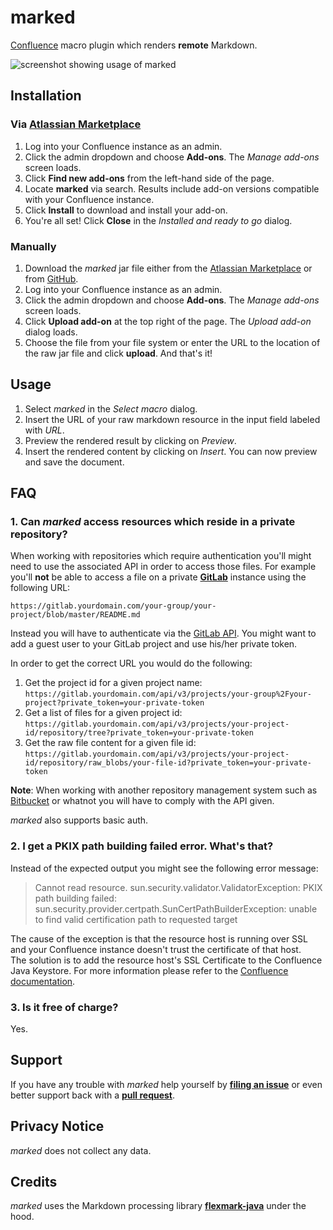 # marked

[Confluence](https://www.atlassian.com/software/confluence) macro plugin which renders __remote__ Markdown.

![screenshot showing usage of marked](https://cloud.githubusercontent.com/assets/527049/8500041/d1110e28-2198-11e5-8da2-157c8ac341c3.png) 

## Installation

### Via [Atlassian Marketplace](https://marketplace.atlassian.com/plugins/com.borisdiakur.marked)

1. Log into your Confluence instance as an admin.
2. Click the admin dropdown and choose __Add-ons__. The _Manage add-ons_ screen loads.
3. Click __Find new add-ons__ from the left-hand side of the page.
4. Locate __marked__ via search. Results include add-on versions compatible with your Confluence instance.
5. Click __Install__ to download and install your add-on.
6. You're all set! Click __Close__ in the _Installed and ready to go_ dialog.

### Manually

1. Download the _marked_ jar file either from the [Atlassian Marketplace](https://marketplace.atlassian.com/plugins/com.borisdiakur.marked)
or from [GitHub](https://github.com/borisdiakur/marked). 
2. Log into your Confluence instance as an admin.
3. Click the admin dropdown and choose __Add-ons__. The _Manage add-ons_ screen loads.
4. Click __Upload add-on__ at the top right of the page. The _Upload add-on_ dialog loads.
5. Choose the file from your file system or enter the URL to the location of the raw jar file and click __upload__. And that's it!

## Usage

1. Select _marked_ in the _Select macro_ dialog.
2. Insert the URL of your raw markdown resource in the input field labeled with _URL_.
3. Preview the rendered result by clicking on _Preview_.
4. Insert the rendered content by clicking on _Insert_. You can now preview and save the document.

## FAQ

### 1. Can _marked_ access resources which reside in a private repository?

When working with repositories which require authentication you'll might need to use the associated API
in order to access those files.
For example you'll __not__ be able to access a file on a private [__GitLab__](https://about.gitlab.com/) instance
using the following URL:

```
https://gitlab.yourdomain.com/your-group/your-project/blob/master/README.md
```

Instead you will have to authenticate via the [GitLab API](http://doc.gitlab.com/ce/api/README.html).
You might want to add a guest user to your GitLab project and use his/her private token.

In order to get the correct URL you would do the following:

1. Get the project id for a given project name: `https://gitlab.yourdomain.com/api/v3/projects/your-group%2Fyour-project?private_token=your-private-token`
2. Get a list of files for a given project id: `https://gitlab.yourdomain.com/api/v3/projects/your-project-id/repository/tree?private_token=your-private-token`
3. Get the raw file content for a given file id: `https://gitlab.yourdomain.com/api/v3/projects/your-project-id/repository/raw_blobs/your-file-id?private_token=your-private-token`

__Note__: When working with another repository management system such as [Bitbucket](https://bitbucket.org/) or whatnot
you will have to comply with the API given.

_marked_ also supports basic auth.

### 2. I get a PKIX path building failed error. What's that? 

Instead of the expected output you might see the following error message:

> Cannot read resource.
  sun.security.validator.ValidatorException: 
  PKIX path building failed: sun.security.provider.certpath.SunCertPathBuilderException: 
  unable to find valid certification path to requested target

The cause of the exception is that the resource host is running over SSL
and your Confluence instance doesn't trust the certificate of that host.   
The solution is to add the resource host's SSL Certificate to the Confluence Java Keystore.
For more information please refer to the [Confluence documentation](https://confluence.atlassian.com/display/DOC/Connecting+to+LDAP+or+JIRA+or+Other+Services+via+SSL).

### 3. Is it free of charge?

Yes.

## Support

If you have any trouble with _marked_ help yourself by [__filing an issue__](https://github.com/borisdiakur/marked/issues)
or even better support back with a [__pull request__](https://github.com/borisdiakur/marked/pulls).

## Privacy Notice

_marked_ does not collect any data.

## Credits

_marked_ uses the Markdown processing library [__flexmark-java__](https://github.com/vsch/flexmark-java) under the hood.
